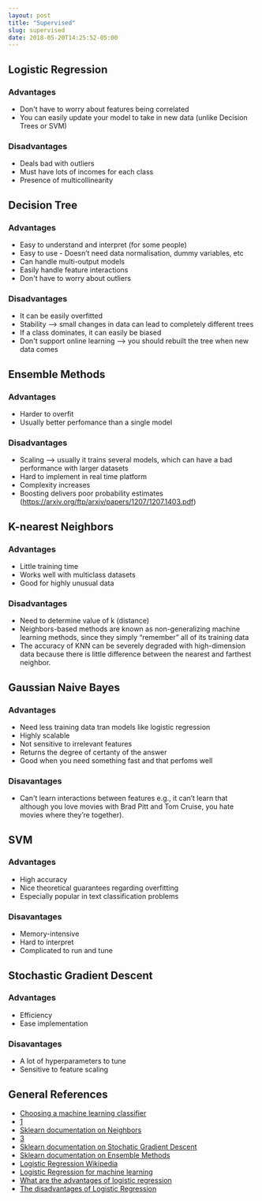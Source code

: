 ```yaml
---
layout: post
title: "Supervised"
slug: supervised
date: 2018-05-20T14:25:52-05:00
---
```


## Logistic Regression

### Advantages

* Don't have to worry about features being correlated
* You can easily update your model to take in new data (unlike Decision Trees or SVM)

### Disadvantages

* Deals bad with outliers
* Must have lots of incomes for each class
* Presence of multicollinearity

## Decision Tree

### Advantages

* Easy to understand and interpret (for some people)
* Easy to use - Doesn’t need data normalisation, dummy variables, etc 
* Can handle multi-output models
* Easily handle feature interactions
* Don't have to worry about outliers

### Disadvantages

* It can be easily overfitted
* Stability —> small changes in data can lead to completely different trees
* If a class dominates, it can easily be biased
* Don't support online learning --> you should rebuilt the tree when new data comes


## Ensemble Methods

### Advantages

* Harder to overfit
* Usually better perfomance than a single model

### Disadvantages

* Scaling —> usually it trains several models, which can have a bad performance with larger datasets
* Hard to implement in real time platform
* Complexity increases
* Boosting delivers poor probability estimates (https://arxiv.org/ftp/arxiv/papers/1207/1207.1403.pdf)

## K-nearest Neighbors

### Advantages

* Little training time
* Works well with multiclass datasets 
* Good for highly unusual data

### Disadvantages

* Need to determine value of k (distance)
* Neighbors-based methods are known as non-generalizing machine learning methods, since they simply “remember” all of its training data
* The accuracy of KNN can be severely degraded with high-dimension data because there is little difference between the nearest and farthest neighbor.

## Gaussian Naive Bayes

### Advantages

* Need less training data tran models like logistic regression
* Highly scalable
* Not sensitive to irrelevant features
* Returns the degree of certanty of the answer
* Good when you need something fast and that perfoms well

### Disavantages

* Can't learn interactions between features e.g., it can’t learn that although you love movies with Brad Pitt and Tom Cruise, you hate movies where they’re together).

## SVM

### Advantages

* High accuracy
* Nice theoretical guarantees regarding overfitting
* Especially popular in text classification problems

### Disavantages

* Memory-intensive
* Hard to interpret
* Complicated to run and tune

## Stochastic Gradient Descent

### Advantages

* Efficiency
* Ease implementation

### Disavantages

* A lot of hyperparameters to tune
* Sensitive to feature scaling


## General References

* [Choosing a machine learning classifier](http://blog.echen.me/2011/04/27/choosing-a-machine-learning-classifier/)
* [1](https://kevinzakka.github.io/2016/07/13/k-nearest-neighbor/#pros-and-cons-of-knn)
* [Sklearn documentation on Neighbors](http://scikit-learn.org/stable/modules/neighbors.html#neighbors)
* [3](http://people.revoledu.com/kardi/tutorial/KNN/Strength%20and%20Weakness.htm)
* [Sklearn documentation on Stochatic Gradient Descent](http://scikit-learn.org/stable/modules/sgd.html)
* [Sklearn documentation on Ensemble Methods](http://scikit-learn.org/stable/modules/ensemble.html)
* [Logistic Regression Wikipedia](https://en.wikipedia.org/wiki/Logistic_regression)
* [Logistic Regression for machine learning](https://machinelearningmastery.com/logistic-regression-for-machine-learning/)
* [What are the advantages of logistic regression](https://www.quora.com/What-are-the-advantages-of-logistic-regression)
* [The disadvantages of Logistic Regression](https://classroom.synonym.com/disadvantages-logistic-regression-8574447.html)
